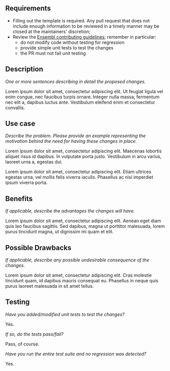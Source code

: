 ## Requirements

- Filling out the template is required. Any pull request that does not include enough information to be reviewed in a timely manner may be closed at the maintainers' discretion;
- Review the [Ensembl contributing guidelines](https://github.com/Ensembl/ensembl/blob/release/90/CONTRIBUTING.md#why-could-my-pull-request-be-rejected); remember in particular:
    - do not modify code without testing for regression
    - provide simple unit tests to test the changes
    - the PR must not fail unit testing

## Description

_One or more sentences describing in detail the proposed changes._

Lorem ipsum dolor sit amet, consectetur adipiscing elit. Ut feugiat ligula vel enim congue, nec faucibus turpis ornare. Integer nulla massa, fermentum nec elit a, dapibus luctus ante. Vestibulum eleifend enim et consectetur convallis.

## Use case

_Describe the problem. Please provide an example representing the motivation behind the need for having these changes in place._

Lorem ipsum dolor sit amet, consectetur adipiscing elit. Maecenas lobortis aliquet risus id dapibus. In vulputate porta justo. Vestibulum in arcu varius, laoreet urna a, egestas dui.

Lorem ipsum dolor sit amet, consectetur adipiscing elit. Etiam ultrices egestas urna, vel mollis felis viverra iaculis. Phasellus ac nisi imperdiet ipsum viverra porta.

## Benefits

_If applicable, describe the advantages the changes will have._

Lorem ipsum dolor sit amet, consectetur adipiscing elit. Aenean eget diam quis leo faucibus sagittis. Sed dapibus, magna ut porttitor malesuada, lorem purus tincidunt magna, ut dignissim mi quam et elit.

## Possible Drawbacks

_If applicable, describe any possible undesirable consequence of the changes._

Lorem ipsum dolor sit amet, consectetur adipiscing elit. Cras molestie tincidunt quam, id dapibus mauris consequat eu. Phasellus in neque quis purus laoreet malesuada in sit amet tellus.

## Testing

_Have you added/modified unit tests to test the changes?_

Yes.

_If so, do the tests pass/fail?_

Pass, of course.

_Have you run the entire test suite and no regression was detected?_

Yes.

